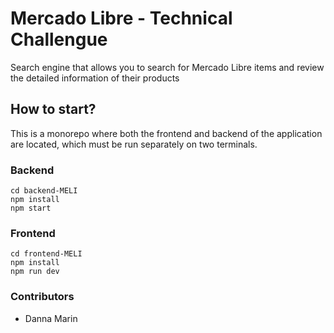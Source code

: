 # Mercado Libre - Technical Challengue 

Search engine that allows you to search for Mercado Libre items and review the detailed information of their products

## How to start?

This is a monorepo where both the frontend and backend of the application are located, which must be run separately on two terminals.

### Backend

```
cd backend-MELI
npm install
npm start
```

### Frontend

```
cd frontend-MELI
npm install
npm run dev
```

### Contributors

-   Danna Marin